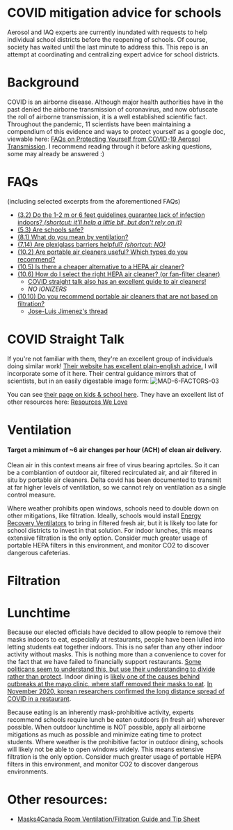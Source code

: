 # COVID mitigation advice for schools

Aerosol and IAQ experts are currently inundated with requests to help individual school districts before the reopening of schools. Of course, society has waited until the last minute to address this. This repo is an attempt at coordinating and centralizing expert advice for school districts.

# Background

COVID is an airborne disease. Although major health authorities have in the past denied the airborne transmission of coronavirus, and now obfuscate the roll of airborne transmission, it is a well established scientific fact. Throughout the pandemic, 11 scientists have been maintaining a compendium of this evidence and ways to protect yourself as a google doc, viewable here: [FAQs on Protecting Yourself from COVID-19 Aerosol Transmission](https://docs.google.com/document/d/1fB5pysccOHvxphpTmCG_TGdytavMmc1cUumn8m0pwzo/edit?usp=sharing). I recommend reading through it before asking questions, some may already be answered :)

# FAQs
(including selected excerpts from the aforementioned FAQs)
- [(3.2) Do the 1-2 m or 6 feet guidelines guarantee lack of infection indoors? *(shortcut: it'll help a little bit, but don't rely on it)*](https://docs.google.com/document/d/1fB5pysccOHvxphpTmCG_TGdytavMmc1cUumn8m0pwzo/edit#heading=h.26ef1mz2sz4n)
- [(5.3) Are schools safe?](https://docs.google.com/document/d/1fB5pysccOHvxphpTmCG_TGdytavMmc1cUumn8m0pwzo/edit#heading=h.6nt75w3pdqgq)
- [(8.1) What do you mean by ventilation?](https://docs.google.com/document/d/1fB5pysccOHvxphpTmCG_TGdytavMmc1cUumn8m0pwzo/edit#heading=h.79vzdbrw13y2)
- [(7.14) Are plexiglass barriers helpful? *(shortcut: NO)*](https://docs.google.com/document/d/1fB5pysccOHvxphpTmCG_TGdytavMmc1cUumn8m0pwzo/edit#heading=h.3zjc51xkr2bl)
- [(10.2) Are portable air cleaners useful? Which types do you recommend?](https://docs.google.com/document/d/1fB5pysccOHvxphpTmCG_TGdytavMmc1cUumn8m0pwzo/edit#heading=h.yotaztejwdhm)
- [(10.5) Is there a cheaper alternative to a HEPA air cleaner?](https://docs.google.com/document/d/1fB5pysccOHvxphpTmCG_TGdytavMmc1cUumn8m0pwzo/edit#heading=h.62m43q76djwy)
- [(10.6) How do I select the right HEPA air cleaner? (or fan-filter cleaner)](https://docs.google.com/document/d/1fB5pysccOHvxphpTmCG_TGdytavMmc1cUumn8m0pwzo/edit#heading=h.67esuhk8hc5n)
  - [COVID straight talk also has an excellent guide to air cleaners!](https://covidstraighttalk.org/air-cleaner-guide)
  - *NO IONIZERS*
- [(10.10) Do you recommend portable air cleaners that are not based on filtration?](https://docs.google.com/document/d/1fB5pysccOHvxphpTmCG_TGdytavMmc1cUumn8m0pwzo/edit#heading=h.3y2gnhvc76rr)
  - [Jose-Luis Jimenez's thread](https://twitter.com/jljcolorado/status/1291758303089852417)

# COVID Straight Talk

If you're not familiar with them, they're an excellent group of individuals doing similar work! [Their website has excellent plain-english advice.](https://covidstraighttalk.org/) I will incorporate some of it here. Their central guidance mirrors that of scientists, but in an easily digestable image form:
![MAD-6-FACTORS-03](https://user-images.githubusercontent.com/2142308/128079337-48909edb-c755-41f4-a715-16af3a682d11.png)


You can see [their page on kids & school here](https://covidstraighttalk.org/kids).
They have an excellent list of other resources here: [Resources We Love](https://covidstraighttalk.org/resources)

# Ventilation
#### Target a minimum of ~6 air changes per hour (ACH) of clean air delivery.
Clean air in this context means air free of virus bearing aprtciles. So it can be a combiantion of outdoor air, filtered recirculated air, and air filtered in situ by portable air cleaners. Delta covid has been documented to transmit at far higher levels of ventilation, so we cannot rely on ventilation as a single control measure.

Where weather prohibits open windows, schools need to double down on other mitigations, like filtration. Ideally, schools would install [Energy Recovery Ventilators](https://en.wikipedia.org/wiki/Energy_recovery_ventilation) to bring in filtered fresh air, but it is likely too late for school districts to invest in that solution. For indoor lunches, this means extensive filtration is the only option. Consider much greater usage of portable HEPA filters in this environment, and monitor CO2 to discover dangerous cafeterias.

# Filtration



# Lunchtime

Because our elected officials have decided to allow people to remove their masks indoors to eat, especially at restaurants, people have been lulled into letting students eat together indoors. This is no safer than any other indoor activity without masks. This is nothing more than a convenience to cover for the fact that we have failed to financially support restaurants. [Some politicans seem to understand this, but use their understanding to divide rather than protect](https://www.nbcnews.com/video/sen-cruz-mocks-covid-regulations-during-cpac-remarks-101646405830). Indoor dining is [likely one of the causes behind outbreaks at the mayo clinic, where staff removed their masks to eat](https://minnesota.cbslocal.com/2020/11/18/900-mayo-clinic-staff-in-mn-and-wi-test-positive-for-covid-in-two-weeks/). [In November 2020, korean researchers confirmed the long distance spread of COVID in a restaurant](https://www.ncbi.nlm.nih.gov/pmc/articles/PMC7707926/).

Because eating is an inherently mask-prohibitive activity, experts recommend schools require lunch be eaten outdoors (in fresh air) wherever possible. When outdoor lunchtime is NOT possible, apply all airborne mitigations as much as possible and minimize eating time to protect students. Where weather is the prohibitive factor in outdoor dining, schools will likely not be able to open windows widely. This means extensive filtration is the only option. Consider much greater usage of portable HEPA filters in this environment, and monitor CO2 to discover dangerous environments.

# Other resources:

- [Masks4Canada Room Ventilation/Filtration Guide and Tip Sheet](https://docs.google.com/document/d/17tKk8Da8tnchtnp9ZRe7fPazGAmXtvoA-n4GZcY0_fQ/edit)
